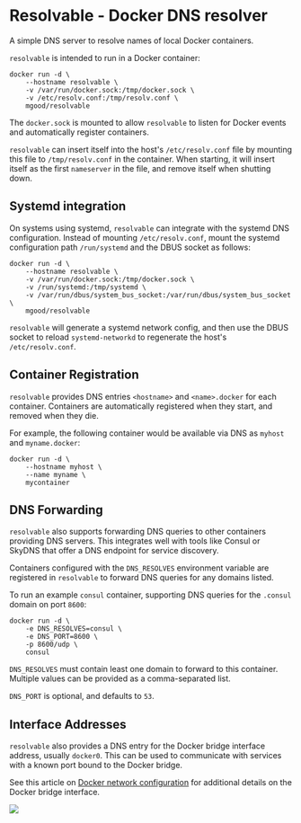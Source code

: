 # Resolvable - Docker DNS resolver

A simple DNS server to resolve names of local Docker containers.

`resolvable` is intended to run in a Docker container:

	docker run -d \
		--hostname resolvable \
		-v /var/run/docker.sock:/tmp/docker.sock \
		-v /etc/resolv.conf:/tmp/resolv.conf \
		mgood/resolvable

The `docker.sock` is mounted to allow `resolvable` to listen for Docker events and automatically register containers.

`resolvable` can insert itself into the host's `/etc/resolv.conf` file by mounting this file to `/tmp/resolv.conf` in the container. When starting, it will insert itself as the first `nameserver` in the file, and remove itself when shutting down.

## Systemd integration

On systems using systemd, `resolvable` can integrate with the systemd DNS configuration. Instead of mounting `/etc/resolv.conf`, mount the systemd configuration path `/run/systemd` and the DBUS socket as follows:

	docker run -d \
		--hostname resolvable \
		-v /var/run/docker.sock:/tmp/docker.sock \
		-v /run/systemd:/tmp/systemd \
		-v /var/run/dbus/system_bus_socket:/var/run/dbus/system_bus_socket \
		mgood/resolvable

`resolvable` will generate a systemd network config, and then use the DBUS socket to reload `systemd-networkd` to regenerate the host's `/etc/resolv.conf`.

## Container Registration

`resolvable` provides DNS entries `<hostname>` and `<name>.docker` for each container. Containers are automatically registered when they start, and removed when they die.

For example, the following container would be available via DNS as `myhost` and `myname.docker`:

	docker run -d \
		--hostname myhost \
		--name myname \
		mycontainer

## DNS Forwarding

`resolvable` also supports forwarding DNS queries to other containers providing DNS servers. This integrates well with tools like Consul or SkyDNS that offer a DNS endpoint for service discovery.

Containers configured with the `DNS_RESOLVES` environment variable are registered in `resolvable` to forward DNS queries for any domains listed.

To run an example `consul` container, supporting DNS queries for the `.consul` domain on port `8600`:

	docker run -d \
		-e DNS_RESOLVES=consul \
		-e DNS_PORT=8600 \
		-p 8600/udp \
		consul

`DNS_RESOLVES` must contain least one domain to forward to this container. Multiple values can be provided as a comma-separated list.

`DNS_PORT` is optional, and defaults to `53`.

## Interface Addresses

`resolvable` also provides a DNS entry for the Docker bridge interface address, usually `docker0`. This can be used to communicate with services with a known port bound to the Docker bridge.

See this article on [Docker network configuration](https://docs.docker.com/articles/networking/) for additional details on the Docker bridge interface.

<img src="https://ga-beacon.appspot.com/UA-58928488-2/resolvable/readme?pixel" />
